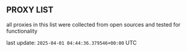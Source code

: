 ## PROXY LIST

all proxies in this list were collected from open sources and tested for functionality

last update: `2025-04-01 04:44:36.379546+00:00` UTC